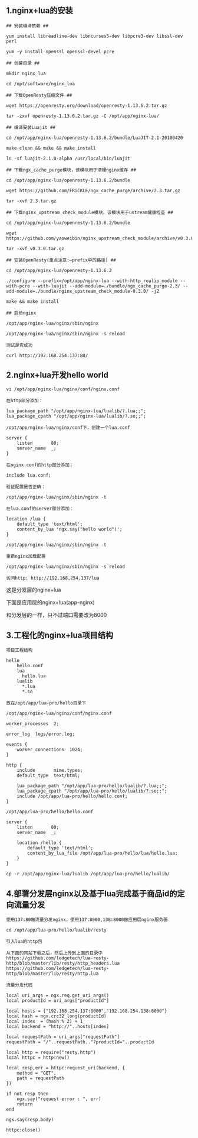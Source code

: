 ## 1.nginx+lua的安装 ##

	## 安装编译依赖 ##

	yum install libreadline-dev libncurses5-dev libpcre3-dev libssl-dev perl

	yum -y install openssl openssl-devel pcre

	## 创建目录 ##

	mkdir nginx_lua

	cd /opt/software/nginx_lua   

	## 下载OpenResty压缩文件 ##

	wget https://openresty.org/download/openresty-1.13.6.2.tar.gz	

	tar -zxvf openresty-1.13.6.2.tar.gz -C /opt/app/nginx-lua/  

	## 编译安装Luajit ##
	
	cd /opt/app/nginx-lua/openresty-1.13.6.2/bundle/LuaJIT-2.1-20180420   
	
	make clean && make && make install    

	ln -sf luajit-2.1.0-alpha /usr/local/bin/luajit

	## 下载ngx_cache_purge模块，该模块用于清理nginx缓存 ##

	cd /opt/app/nginx-lua/openresty-1.13.6.2/bundle   

	wget https://github.com/FRiCKLE/ngx_cache_purge/archive/2.3.tar.gz

	tar -xvf 2.3.tar.gz

	## 下载nginx_upstream_check_module模块，该模块用于ustream健康检查 ##
	
	cd /opt/app/nginx-lua/openresty-1.13.6.2/bundle   

	wget https://github.com/yaoweibin/nginx_upstream_check_module/archive/v0.3.0.tar.gz

	tar -xvf v0.3.0.tar.gz		

	## 安装OpenResty(重点注意:–prefix中的路径) ##

	cd /opt/app/nginx-lua/openresty-1.13.6.2

	./configure --prefix=/opt/app/nginx-lua --with-http_realip_module --with-pcre --with-luajit --add-module=./bundle/ngx_cache_purge-2.3/ --add-module=./bundle/nginx_upstream_check_module-0.3.0/ -j2

	make && make install

	## 启动nginx

	/opt/app/nginx-lua/nginx/sbin/nginx

 	/opt/app/nginx-lua/nginx/sbin/nginx -s reload

	测试是否成功

	curl http://192.168.254.137:80/

## 2.nginx+lua开发hello world ##

	vi /opt/app/nginx-lua/nginx/conf/nginx.conf
	
	在http部分添加：
	
	lua_package_path "/opt/app/nginx-lua/lualib/?.lua;;";  
	lua_package_cpath "/opt/app/nginx-lua/lualib/?.so;;"; 

	/opt/app/nginx-lua/nginx/conf下，创建一个lua.conf
	
	server {  
	    listen       80;  
	    server_name  _;  
	}  
	
	在nginx.conf的http部分添加：
	
	include lua.conf;
	
	验证配置是否正确：

	/opt/app/nginx-lua/nginx/sbin/nginx -t

	在lua.conf的server部分添加：
	
	location /lua {  
	    default_type 'text/html';  
	    content_by_lua 'ngx.say("hello world")';  
	} 
	
	/opt/app/nginx-lua/nginx/sbin/nginx -t  
	
	重新nginx加载配置
	
	/opt/app/nginx-lua/nginx/sbin/nginx -s reload  
	
	访问http: http://192.168.254.137/lua

这是分发层的nginx+lua

下面是应用层的nginx+lua(app-nginx)

和分发层的一样，只不过端口需要改为8000

## 3.工程化的nginx+lua项目结构 ##

	项目工程结构
	
	hello
	    hello.conf     
	    lua              
	      hello.lua
	    lualib            
	      *.lua
	      *.so
	
	放在/opt/app/lua-pro/hello目录下
	
	/opt/app/nginx-lua/nginx/conf/nginx.conf
	
	worker_processes  2;  
	
	error_log  logs/error.log;  
	
	events {  
	    worker_connections  1024;  
	}  
	
	http {  
	    include       mime.types;  
	    default_type  text/html;  
	  
	    lua_package_path "/opt/app/lua-pro/hello/lualib/?.lua;;";  
	    lua_package_cpath "/opt/app/lua-pro/hello/lualib/?.so;;"; 
	    include /opt/app/lua-pro/hello/hello.conf;  
	}  
	
	/opt/app/lua-pro/hello/hello.conf
	
	server {  
	    listen       80;  
	    server_name  _;  
	  
	    location /hello {  
	        default_type 'text/html';  
	        content_by_lua_file /opt/app/lua-pro/hello/lua/hello.lua;  
	    }  
	}  
	
	cp -r /opt/app/nginx-lua/lualib /opt/app/lua-pro/hello/lualib/

## 4.部署分发层nginx以及基于lua完成基于商品id的定向流量分发 ##

	使用137:80做流量分发nginx，使用137:8000,138:8000做应用层nginx服务器

	cd /opt/app/lua-pro/hello/lualib/resty

	引入lua的http包
	
	从下面的网站下载之后，然后上传到上面的目录中
	https://github.com/ledgetech/lua-resty-http/blob/master/lib/resty/http_headers.lua
	https://github.com/ledgetech/lua-resty-http/blob/master/lib/resty/http.lua

	流量分发代码
	
	local uri_args = ngx.req.get_uri_args()
	local productId = uri_args["productId"]
	
	local hosts = {"192.168.254.137:8000","192.168.254.138:8000"}
	local hash = ngx.crc32_long(productId)
	local index  = (hash % 2) + 1
	local backend = "http://"..hosts[index]
	
	local requestPath = uri_args["requestPath"]
	requestPath = "/"..requestPath.."?productId="..productId
	
	local http = require("resty.http")
	local httpc = http:new()
	
	local resp,err = httpc:request_uri(backend, {
	    method = "GET",
	    path = requestPath
	})
	
	if not resp then
	    ngx.say("request error : ", err)
	    return
	end
	
	ngx.say(resp.body)
	
	httpc:close()

